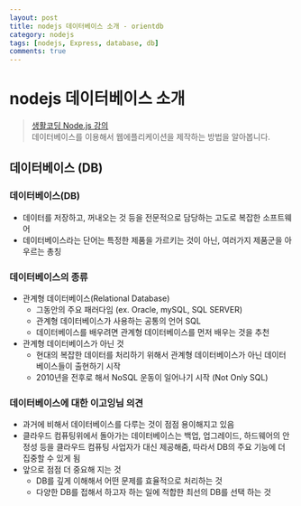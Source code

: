 ```yaml
---
layout: post
title: nodejs 데이터베이스 소개 - orientdb
category: nodejs
tags: [nodejs, Express, database, db]
comments: true
---
```

# nodejs 데이터베이스 소개
> [생활코딩 Node.js 강의](https://opentutorials.org/course/2136/11979)      
>  데이터베이스를 이용해서 웹에플리케이션을 제작하는 방법을 알아봅니다.

## 데이터베이스 (DB)
### 데이터베이스(DB)
- 데이터를 저장하고, 꺼내오는 것 등을 전문적으로 담당하는 고도로 복잡한 소프트웨어
- 데이터베이스라는 단어는 특정한 제품을 가르키는 것이 아닌, 여러가지 제품군을 아우르는 총칭

### 데이터베이스의 종류
- 관계형 데이터베이스(Relational Database)
  - 그동안의 주요 패러다임 (ex. Oracle, mySQL, SQL SERVER)
  - 관계형 데이터베이스가 사용하는 공통의 언어 SQL
  - 데이터베이스를 배우려면 관계형 데이터베이스를 먼저 배우는 것을 추천        
- 관계형 데이터베이스가 아닌 것
  - 현대의 복잡한 데이터를 처리하기 위해서 관계형 데이터베이스가 아닌 데이터베이스들이 출현하기 시작
  - 2010년을 전후로 해서 NoSQL 운동이 일어나기 시작 (Not Only SQL)

### 데이터베이스에 대한 이고잉님 의견
- 과거에 비해서 데이터베이스를 다루는 것이 점점 용이해지고 있음
- 클라우드 컴퓨팅위에서 돌아가는 데이터베이스는 백업, 업그레이드, 하드웨어의 안정성 등을 클라우드 컴퓨팅 사업자가 대신 제공해줌, 따라서 DB의 주요 기능에 더 집중할 수 있게 됨
- 앞으로 점점 더 중요해 지는 것
  - DB를 깊게 이해해서 어떤 문제를 효율적으로 처리하는 것
  - 다양한 DB를 접해서 하고자 하는 일에 적합한 최선의 DB를 선택 하는 것
